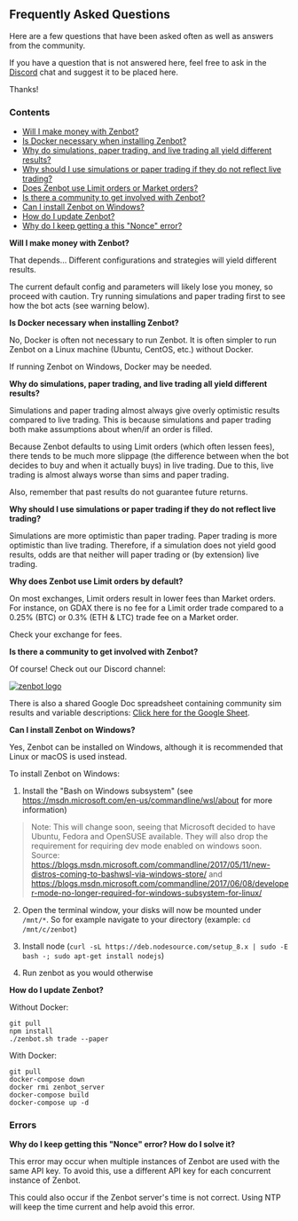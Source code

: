 ## Frequently Asked Questions

Here are a few questions that have been asked often as well as answers from the community.

If you have a question that is not answered here, feel free to ask in the [Discord](#community) chat and suggest it to be placed here.

Thanks!


### Contents

* [Will I make money with Zenbot?](#money)
* [Is Docker necessary when installing Zenbot?](#docker)
* [Why do simulations, paper trading, and live trading all yield different results?](#sim-live-differences)
* [Why should I use simulations or paper trading if they do not reflect live trading?](#why-sim)
* [Does Zenbot use Limit orders or Market orders?](#limit-market-orders)
* [Is there a community to get involved with Zenbot?](#community)
* [Can I install Zenbot on Windows?](#windows)
* [How do I update Zenbot?](#update)
* [Why do I keep getting a this "Nonce" error?](#error-1)



**Will I make money with Zenbot?** <a name="money"></a>

That depends… Different configurations and strategies will yield different results.

The current default config and parameters will likely lose you money, so proceed with caution. Try running simulations and paper trading first to see how the bot acts (see warning below).



**Is Docker necessary when installing Zenbot?** <a name="docker"></a>

No, Docker is often not necessary to run Zenbot. It is often simpler to run Zenbot on a Linux machine (Ubuntu, CentOS, etc.) without Docker.

If running Zenbot on Windows, Docker may be needed.



**Why do simulations, paper trading, and live trading all yield different results?** <a name="sim-live-differences"></a>

Simulations and paper trading almost always give overly optimistic results compared to live trading. This is because simulations and paper trading both make assumptions about when/if an order is filled.

Because Zenbot defaults to using Limit orders (which often lessen fees), there tends to be much more slippage (the difference between when the bot decides to buy and when it actually buys) in live trading. Due to this, live trading is almost always worse than sims and paper trading.

Also, remember that past results do not guarantee future returns.



**Why should I use simulations or paper trading if they do not reflect live trading?** <a name="why-sim"></a>

Simulations are more optimistic than paper trading.
Paper trading is more optimistic than live trading.
Therefore, if a simulation does not yield good results, odds are that neither will paper trading or (by extension) live trading.



**Why does Zenbot use Limit orders by default?** <a name="limit-orders"></a>

On most exchanges, Limit orders result in lower fees than Market orders. For instance, on GDAX there is no fee for a Limit order trade compared to a 0.25% (BTC) or 0.3% (ETH & LTC) trade fee on a Market order.

Check your exchange for fees.



**Is there a community to get involved with Zenbot?** <a name="community"></a>

Of course! Check out our Discord channel: 

[![zenbot logo](https://rawgit.com/carlos8f/zenbot/master/assets/discord.png)](https://discord.gg/ZdAd2gP)

There is also a shared Google Doc spreadsheet containing community sim results and variable descriptions:
[Click here for the Google Sheet](https://docs.google.com/spreadsheets/d/1WjFKRUY4KpkdIJiA3RVvKqiyNkMe9xtgLSfYESFXk1g/edit#gid=70204991).



**Can I install Zenbot on Windows?** <a name="windows"></a>

Yes, Zenbot can be installed on Windows, although it is recommended that Linux or macOS is used instead.

To install Zenbot on Windows:

1. Install the "Bash on Windows subsystem" (see https://msdn.microsoft.com/en-us/commandline/wsl/about for more information)

> Note: This will change soon, seeing that Microsoft decided to have Ubuntu, Fedora and OpenSUSE available. They will also drop the requirement for requiring dev mode enabled on windows soon. Source: https://blogs.msdn.microsoft.com/commandline/2017/05/11/new-distros-coming-to-bashwsl-via-windows-store/ and https://blogs.msdn.microsoft.com/commandline/2017/06/08/developer-mode-no-longer-required-for-windows-subsystem-for-linux/

2. Open the terminal window, your disks will now be mounted under `/mnt/*`. So for example navigate to your directory (example: `cd /mnt/c/zenbot`)

3. Install node (`curl -sL https://deb.nodesource.com/setup_8.x | sudo -E bash -; sudo apt-get install nodejs`)

4. Run zenbot as you would otherwise



**How do I update Zenbot?** <a name="update"></a>

Without Docker:

```
git pull
npm install
./zenbot.sh trade --paper
```


With Docker:

```
git pull
docker-compose down
docker rmi zenbot_server
docker-compose build
docker-compose up -d
```




### Errors

**Why do I keep getting this "Nonce" error? How do I solve it?** <a name="error-1"></a>

This error may occur when multiple instances of Zenbot are used with the same API key. To avoid this, use a different API key for each concurrent instance of Zenbot.

This could also occur if the Zenbot server's time is not correct. Using NTP will keep the time current and help avoid this error.
